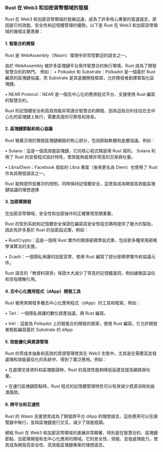 ### Rust 在 Web3 和加密貨幣領域的發展

Rust 在 Web3 和加密貨幣領域的發展迅速，成為了許多核心專案的首選語言，原因是它的效能、安全性和記憶體管理的優勢。以下是 Rust 在 Web3 和加密貨幣領域的幾個主要進展：

#### 1. 智能合約開發
Rust 是 WebAssembly（Wasm）環境中非常受歡迎的語言之一。

由於 WebAssembly 被許多區塊鏈平台用作智慧合約執行環境，Rust 成為了開發智慧合約的熱門。
例如：
• Polkadot 和 Substrate：Polkadot 是一個基於 Rust 編寫的區塊鏈協議，而 Substrate 是其底層開發框架，允許開發者創建客製化區塊鏈。

• NEAR Protocol：NEAR 是一個去中心化的應用程式平台，支援使用 Rust 編寫的智慧合約。

Rust 的記憶體安全和高效效能非常適合智慧合約開發，因為這些合約往往在去中心化的區塊鏈上執行，需要高度的可靠性和效率。

#### 2. 區塊鏈節點和核心協議

Rust 被廣泛用於開發區塊鏈網路的核心部分，包括節點軟體和底層協議。例如：

• Solana：這是一個高效能區塊鏈，它的核心程式碼是用 Rust 寫的。 Solana 利用了 Rust 的並發程式設計特性，使其能夠處理非常高的交易吞吐量。

• Libra/Diem：Facebook 發起的 Libra 專案（後來更名為 Diem）也使用了 Rust 作為其開發語言之一。

Rust 能夠提供低層次的控制，同時保持記憶體安全，這使其成為開發高效能區塊鏈協議的理想選擇

#### 3. 加密庫開發

在加密貨幣領域，安全性和加密操作的正確實現至關重要。 

Rust 的型別系統和記憶體安全保證在編寫高安全性程式碼時提供了極大的幫助，因此有許多基於 Rust 的加密函式庫，例如：

• RustCrypto：這是一個用 Rust 實作的開源密碼學函式庫，包括對多種常用密碼學演算法的支援。

• Zcash：一個隱私保護的加密貨幣，使用 Rust 編寫了部分密碼學實作和協議元件。

Rust 語言的「無資料競爭」保證大大減少了常見的記憶體漏洞，例如緩衝區溢位和空指標解引用。

#### 4. 去中心化應用程式（dApp）開發工具

Rust 被用來開發多種去中心化應用程式（dApp）的工具和框架。例如：

• Tari：一個隱私保護的數位資產協議，用 Rust 編寫。

• Ink!：這是為 Polkadot 上的智能合約開發的框架，使用 Rust 編寫。它允許開發者輕鬆編寫基於 Substrate 的 dApp

#### 5. 效能優化與資源管理

Rust 的零成本抽象和高效的資源管理使其在 Web3 生態中，尤其是在需要高並發處理和效能最佳化的系統中，得到了廣泛應用。例如：

• 在處理交易資料和區塊驗證時，Rust 的高效性能夠降低延遲並提高網路吞吐量。

• 在運行區塊鏈節點時，Rust 程式的記憶體管理特性可以有效減少資源消耗和崩潰風險。

#### 6. 跨平台和互通性
Rust 的 Wasm 支援使其成為了開發跨平台 dApp 的理想語言。這些應用可以在瀏覽器中執行，並與區塊鏈進行交互，減少了效能瓶頸。

總結
Rust 在 Web3 和加密貨幣領域的進展非常顯著，特別是在智慧合約、區塊鏈節點、加密庫開發和去中心化應用的領域。它的安全性、效能、並發處理能力，使其成為開發高安全性、高效能區塊鏈專案的理想語言。


